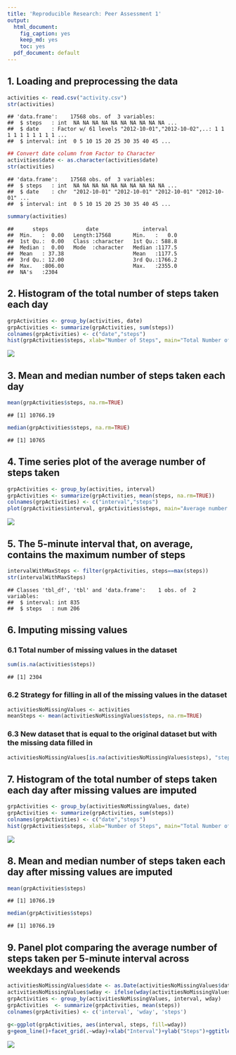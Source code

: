 ```yaml
---
title: 'Reproducible Research: Peer Assessment 1'
output:
  html_document:
    fig_caption: yes
    keep_md: yes
    toc: yes
  pdf_document: default
---
```



## 1. Loading and preprocessing the data



```r
activities <- read.csv("activity.csv")
str(activities)
```

```
## 'data.frame':	17568 obs. of  3 variables:
##  $ steps   : int  NA NA NA NA NA NA NA NA NA NA ...
##  $ date    : Factor w/ 61 levels "2012-10-01","2012-10-02",..: 1 1 1 1 1 1 1 1 1 1 ...
##  $ interval: int  0 5 10 15 20 25 30 35 40 45 ...
```

```r
## Convert date column from Factor to Character
activities$date <- as.character(activities$date)
str(activities)
```

```
## 'data.frame':	17568 obs. of  3 variables:
##  $ steps   : int  NA NA NA NA NA NA NA NA NA NA ...
##  $ date    : chr  "2012-10-01" "2012-10-01" "2012-10-01" "2012-10-01" ...
##  $ interval: int  0 5 10 15 20 25 30 35 40 45 ...
```

```r
summary(activities)
```

```
##      steps            date              interval     
##  Min.   :  0.00   Length:17568       Min.   :   0.0  
##  1st Qu.:  0.00   Class :character   1st Qu.: 588.8  
##  Median :  0.00   Mode  :character   Median :1177.5  
##  Mean   : 37.38                      Mean   :1177.5  
##  3rd Qu.: 12.00                      3rd Qu.:1766.2  
##  Max.   :806.00                      Max.   :2355.0  
##  NA's   :2304
```

## 2. Histogram of the total number of steps taken each day

```r
grpActivities <- group_by(activities, date)
grpActivities <- summarize(grpActivities, sum(steps))
colnames(grpActivities) <- c("date","steps")
hist(grpActivities$steps, xlab="Number of Steps", main="Total Number of Steps Taken each Day", col="gray")
```

![](PA1_template_files/figure-html/unnamed-chunk-3-1.png)<!-- -->

## 3. Mean and median number of steps taken each day

```r
mean(grpActivities$steps, na.rm=TRUE)
```

```
## [1] 10766.19
```

```r
median(grpActivities$steps, na.rm=TRUE)
```

```
## [1] 10765
```

## 4. Time series plot of the average number of steps taken

```r
grpActivities <- group_by(activities, interval)
grpActivities <- summarize(grpActivities, mean(steps, na.rm=TRUE))
colnames(grpActivities) <- c("interval","steps")
plot(grpActivities$interval, grpActivities$steps, main="Average number of steps taken", xlab="Steps", ylab="Interval", type="l")
```

![](PA1_template_files/figure-html/unnamed-chunk-5-1.png)<!-- -->

## 5. The 5-minute interval that, on average, contains the maximum number of steps

```r
intervalWithMaxSteps <- filter(grpActivities, steps==max(steps))
str(intervalWithMaxSteps)
```

```
## Classes 'tbl_df', 'tbl' and 'data.frame':	1 obs. of  2 variables:
##  $ interval: int 835
##  $ steps   : num 206
```

## 6. Imputing missing values

### 6.1 Total number of missing values in the dataset 

```r
sum(is.na(activities$steps))
```

```
## [1] 2304
```

### 6.2 Strategy for filling in all of the missing values in the dataset

```r
activitiesNoMissingValues <- activities
meanSteps <- mean(activitiesNoMissingValues$steps, na.rm=TRUE)
```

### 6.3 New dataset that is equal to the original dataset but with the missing data filled in

```r
activitiesNoMissingValues[is.na(activitiesNoMissingValues$steps), "steps"] <- meanSteps
```

## 7. Histogram of the total number of steps taken each day after missing values are imputed

```r
grpActivities <- group_by(activitiesNoMissingValues, date)
grpActivities <- summarize(grpActivities, sum(steps))
colnames(grpActivities) <- c("date","steps")
hist(grpActivities$steps, xlab="Number of Steps", main="Total Number of Steps Taken each Day", col="gray")
```

![](PA1_template_files/figure-html/unnamed-chunk-10-1.png)<!-- -->

## 8. Mean and median number of steps taken each day after missing values are imputed

```r
mean(grpActivities$steps)
```

```
## [1] 10766.19
```

```r
median(grpActivities$steps)
```

```
## [1] 10766.19
```


## 9. Panel plot comparing the average number of steps taken per 5-minute interval across weekdays and weekends

```r
activitiesNoMissingValues$date <- as.Date(activitiesNoMissingValues$date, '%Y-%m-%d')
activitiesNoMissingValues$wday <- ifelse(wday(activitiesNoMissingValues$date) %in% c(0, 6), "weekend", "weekday") 
grpActivities <- group_by(activitiesNoMissingValues, interval, wday)
grpActivities  <- summarize(grpActivities, mean(steps))
colnames(grpActivities) <- c('interval', 'wday', 'steps')
 
g<-ggplot(grpActivities, aes(interval, steps, fill=wday))
g+geom_line()+facet_grid(.~wday)+xlab("Interval")+ylab("Steps")+ggtitle("Active Patterns")
```

![](PA1_template_files/figure-html/unnamed-chunk-12-1.png)<!-- -->
